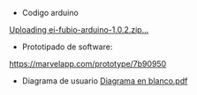 
- Codigo arduino
  
[Uploading ei-fubio-arduino-1.0.2.zip…]()

- Prototipado de software:

https://marvelapp.com/prototype/7b90950
- Diagrama de usuario
[Diagrama en blanco.pdf](https://github.com/Arianadextre/PROYECTO-DE-FUNBIO-1/files/13247747/Diagrama.en.blanco.pdf)
